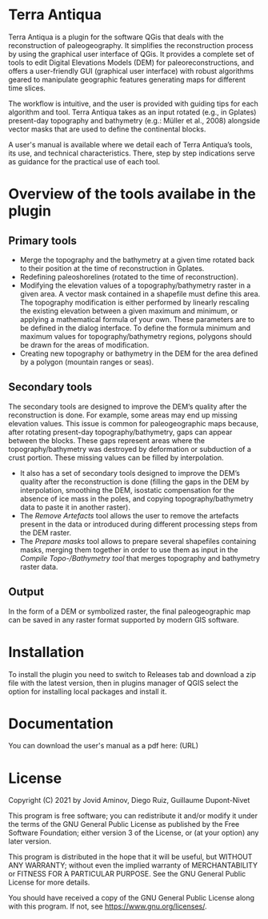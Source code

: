 Terra Antiqua
============================
Terra Antiqua is a plugin for the software QGis that deals with the reconstruction of paleogeography. It simplifies the reconstruction process by using the graphical user interface of QGis. It provides a complete set of tools to edit Digital Elevations Models (DEM) for paleoreconstructions, and offers a user-friendly GUI (graphical user interface) with robust algorithms geared to manipulate geographic features generating maps for different time slices.

The workflow is intuitive, and the user is provided with guiding tips for each algorithm and tool. Terra Antiqua takes as an input rotated (e.g., in Gplates) present-day topography and bathymetry (e.g.: Müller et al., 2008) alongside vector masks that are used to define the continental blocks. 
  
A user's manual is available where we detail each of Terra Antiqua’s tools, its use, and technical characteristics. There, step by step indications serve as guidance for the practical use of each tool. 

Overview of the tools availabe in the plugin
========================================

  Primary tools
  ------------------
  <ul>
<li>Merge the topography and the bathymetry at a given time rotated back to their position at the time of reconstruction in Gplates.
<li>Redefining paleoshorelines (rotated to the time of reconstruction).
<li>Modifying the elevation values of a topography/bathymetry raster in a given area. A vector mask contained in a shapefile must define this area. The topography modification is either performed by linearly rescaling the existing elevation between a given maximum and minimum, or applying a mathematical formula of your own. These parameters are to be defined in the dialog interface. To define the formula minimum and maximum values for topography/bathymetry regions, polygons should be drawn for the areas of modification.
<li>Creating new topography or bathymetry in the DEM for the area defined by a polygon (mountain ranges or seas).
</ul>

Secondary tools
--------------------

The secondary tools are designed to improve the DEM’s quality after the reconstruction is done.
For example, some areas may end up missing elevation values. This issue is common for paleogeographic maps because, after rotating present-day topography/bathymetry, gaps can appear between the blocks. These gaps represent areas where the topography/bathymetry was destroyed by deformation or subduction of a crust portion. These missing values can be filled by interpolation.
<ul>
<li>It also has a set of secondary tools designed to improve the DEM’s quality after the reconstruction is done (filling the gaps in the DEM by interpolation, smoothing the DEM, isostatic compensation for the absence of ice mass in the poles, and copying topography/bathymetry data to paste it in another raster).
<li>The <i>Remove Artefacts</i> tool allows the user to remove the artefacts present in the data or introduced during different processing steps from the DEM raster.
<li>The <i>Prepare masks</i> tool allows to prepare several shapefiles containing masks, merging them together in order to use them as input in the <i>Compile Topo-/Bathymetry tool</i> that merges topography and bathymetry raster data. 
</ul>

Output
----------------------
In the form of a DEM or symbolized raster, the final paleogeographic map can be saved in any raster format supported by modern GIS software.

Installation
====================
To install the plugin you need to switch to Releases tab and download a zip file with the latest version, then in plugins manager of QGIS select the option for installing local packages and install it. 

Documentation
=================
You can download the user's manual as a pdf here: (URL)

License
====================

Copyright (C) 2021 by Jovid Aminov, Diego Ruiz, Guillaume Dupont-Nivet

This program is free software; you can redistribute it and/or modify it under the terms of the GNU General Public License as published by the Free Software Foundation; either version 3 of the License, or (at your option) any later version.

This program is distributed in the hope that it will be useful, but WITHOUT ANY WARRANTY; without even the implied warranty of MERCHANTABILITY or FITNESS FOR A PARTICULAR PURPOSE. See the GNU General Public License for more details.

 You should have received a copy of the GNU General Public License along with this program.  If not, see <https://www.gnu.org/licenses/>.
